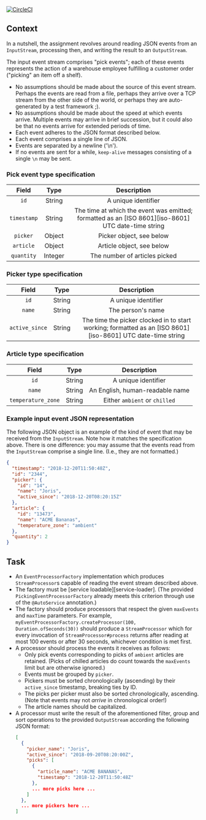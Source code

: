 [![CircleCI](https://circleci.com/gh/haluktiras/testing-event-processor.svg?style=svg)](https://app.circleci.com/pipelines/github/haluktiras/event-processor)

## Context ##

In a nutshell, the assignment revolves around reading JSON events from an
`InputStream`, processing then, and writing the result to an `OutputStream`.

The input event stream comprises "pick events"; each of these events represents
the action of a warehouse employee fulfilling a customer order ("picking" an
item off a shelf).
- No assumptions should be made about the source of this event stream. Perhaps
  the events are read from a file, perhaps they arrive over a TCP stream from
  the other side of the world, or perhaps they are auto-generated by a test
  framework ;).
- No assumptions should be made about the speed at which events arrive.
  Multiple events may arrive in brief succession, but it could also be that no
  events arrive for extended periods of time.
- Each event adheres to the JSON format described below.
- Each event comprises a single line of JSON.
- Events are separated by a newline ('\n').
- If no events are sent for a while, `keep-alive` messages consisting of a
  single `\n` may be sent.

### Pick event type specification

|  Field      | Type    | Description                                                                                        |
|:-----------:|:-------:|:--------------------------------------------------------------------------------------------------:|
| `id`        | String  | A unique identifier                                                                                |
| `timestamp` | String  | The time at which the event was emitted; formatted as an [ISO 8601][iso-8601] UTC date-time string |
| `picker`    | Object  | Picker object, see below                                                                           |
| `article`   | Object  | Article object, see below                                                                          |
| `quantity`  | Integer | The number of articles picked                                                                      |

### Picker type specification

| Field           | Type   | Description                                                                                                |
|:---------------:|:------:|:----------------------------------------------------------------------------------------------------------:|
| `id`            | String | A unique identifier                                                                                        |
| `name`          | String | The person's name                                                                                          |
| `active_since`  | String | The time the picker clocked in to start working; formatted as an [ISO 8601][iso-8601] UTC date-time string |

### Article type specification

| Field              | Type   | Description                     |
|:------------------:|:------:|:-------------------------------:|
| `id`               | String | A unique identifier             |
| `name`             | String | An English, human-readable name |
| `temperature_zone` | String | Either `ambient` or `chilled`   |

### Example input event JSON representation

The following JSON object is an example of the kind of event that may be
received from the `InputStream`. Note how it matches the specification above.
There is one difference: you may assume that the events read from the
`InputStream` comprise a single line. (I.e., they are not formatted.)

```json
{
  "timestamp": "2018-12-20T11:50:48Z",
  "id": "2344",
  "picker": {
    "id": "14",
    "name": "Joris",
    "active_since": "2018-12-20T08:20:15Z"
  },
  "article": {
    "id": "13473",
    "name": "ACME Bananas",
    "temperature_zone": "ambient"
  },
  "quantity": 2
}
```

## Task ##

* An `EventProcessorFactory` implementation which produces `StreamProcessor`s
  capable of reading the event stream described above.
* The factory must be [service loadable][service-loader]. (The provided
  `PickingEventProcessorFactory` already meets this criterion through use of
  the `@AutoService` annotation.)
* The factory should produce processors that respect the given `maxEvents` and
  `maxTime` parameters. For example,
  `myEventProcessorFactory.createProcessor(100, Duration.ofSeconds(30))` should
  produce a `StreamProcessor` which for every invocation of
  `StreamProcessor#process` returns after reading at most 100 events or after
  30 seconds, whichever condition is met first.
* A processor should process the events it receives as follows:
  - Only pick events corresponding to picks of `ambient` articles are retained.
    (Picks of chilled articles do count towards the `maxEvents` limit but are
    otherwise ignored.)
  - Events must be grouped by `picker`.
  - Pickers must be sorted chronologically (ascending) by their `active_since`
    timestamp, breaking ties by ID.
  - The picks per picker must also be sorted chronologically, ascending. (Note
    that events may not _arrive_ in chronological order!)
  - The article names should be capitalized.
* A processor must write the result of the aforementioned filter, group and
  sort operations to the provided `OutputStream` according the following JSON
  format:
  ```json
  [
    {
      "picker_name": "Joris",
      "active_since": "2018-09-20T08:20:00Z",
      "picks": [
        {
          "article_name": "ACME BANANAS",
          "timestamp": "2018-12-20T11:50:48Z"
        },
        ... more picks here ...
      ]
    },
    ... more pickers here ...
  ]
  ```


